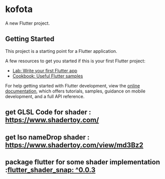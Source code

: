 # kofota

A new Flutter project.

## Getting Started

This project is a starting point for a Flutter application.

A few resources to get you started if this is your first Flutter project:

- [Lab: Write your first Flutter app](https://docs.flutter.dev/get-started/codelab)
- [Cookbook: Useful Flutter samples](https://docs.flutter.dev/cookbook)

For help getting started with Flutter development, view the
[online documentation](https://docs.flutter.dev/), which offers tutorials,
samples, guidance on mobile development, and a full API reference.

## get GLSL Code for shader : https://www.shadertoy.com/
## get Iso nameDrop shader : https://www.shadertoy.com/view/md3Bz2
## package flutter for some shader implementation  :[flutter_shader_snap: ^0.0.3](https://pub.dev/packages/flutter_shader_snap)

